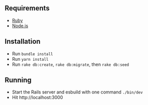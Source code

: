 ## Requirements

- [Ruby](https://www.ruby-lang.org/en/downloads/)
- [Node.js](http://nodejs.org/)

## Installation

- Run `bundle install`
- Run `yarn install`
- Run `rake db:create`, `rake db:migrate`, then `rake db:seed`

## Running

- Start the Rails server and esbuild with one command `./bin/dev`
- Hit http://localhost:3000